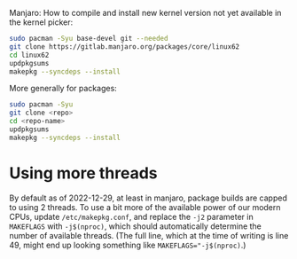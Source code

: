 Manjaro: How to compile and install new kernel version not yet available in the kernel picker:

```sh
sudo pacman -Syu base-devel git --needed
git clone https://gitlab.manjaro.org/packages/core/linux62
cd linux62
updpkgsums
makepkg --syncdeps --install
```

More generally for packages:

```sh
sudo pacman -Syu
git clone <repo>
cd <repo-name>
updpkgsums
makepkg --syncdeps --install
```

# Using more threads

By default as of 2022-12-29, at least in manjaro, package builds are capped to using 2 threads.
To use a bit more of the available power of our modern CPUs, update `/etc/makepkg.conf`, and replace the `-j2` parameter in `MAKEFLAGS` with `-j$(nproc)`, which should automatically determine the number of available threads.
(The full line, which at the time of writing is line 49, might end up looking something like `MAKEFLAGS="-j$(nproc)`.)
